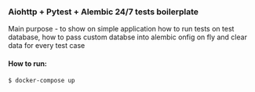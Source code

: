 ### Aiohttp + Pytest + Alembic 24/7 tests boilerplate

Main purpose - to show on simple application how to run tests on test database, how to pass custom databse into alembic onfig on fly and clear data for every test case

#### How to run:
```sh
$ docker-compose up
```
